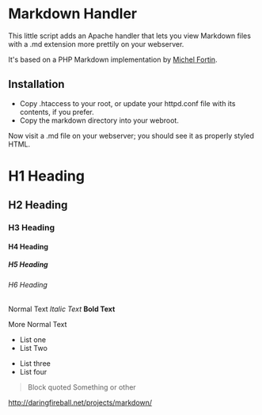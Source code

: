 Markdown Handler
================

This little script adds an Apache handler that lets you view Markdown
files with a .md extension more prettily on your webserver.

It's based on a PHP Markdown implementation by [Michel
Fortin](http://www.michelf.com/).


Installation
------------

* Copy .htaccess to your root, or update your httpd.conf file with its
  contents, if you prefer.
* Copy the markdown directory into your webroot.

Now visit a .md file on your webserver; you should see it as properly
styled HTML.


# H1 Heading

## H2 Heading

### H3 Heading

#### H4 Heading

##### H5 Heading

###### H6 Heading

Normal Text *Italic Text* **Bold Text**

More Normal Text

* List one
* List Two

- List three
- List four

> Block quoted
> Something or other

http://daringfireball.net/projects/markdown/

